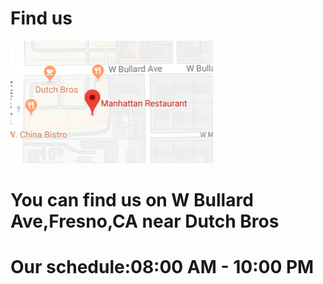 # Find us

![Find us!](..\images\locatie2.jpg)

# You can find us on W Bullard Ave,Fresno,CA near Dutch Bros 

# Our schedule:08:00 AM - 10:00 PM

